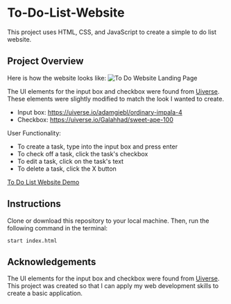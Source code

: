 # To-Do-List-Website
This project uses HTML, CSS, and JavaScript to create a simple to do list website. 

## Project Overview
Here is how the website looks like:
![To Do Website Landing Page](https://github.com/user-attachments/assets/e1316bf6-5942-4bc9-8a08-fe6eb2cdff7c)


The UI elements for the input box and checkbox were found from [Uiverse](https://uiverse.io/). These elements were slightly modified to match the look I wanted to create.
* Input box: https://uiverse.io/adamgiebl/ordinary-impala-4
* Checkbox: https://uiverse.io/Galahhad/sweet-ape-100

User Functionality:
* To create a task, type into the input box and press enter 
* To check off a task, click the task's checkbox
* To edit a task, click on the task's text
* To delete a task, click the X button

[To Do List Website Demo](https://github.com/user-attachments/assets/8031c89e-e04d-47a3-b949-560e74578ed4)

## Instructions
Clone or download this repository to your local machine. Then, run the following command in the terminal:
```
start index.html
```

## Acknowledgements
The UI elements for the input box and checkbox were found from [Uiverse](https://uiverse.io/). This project was created so that I can apply my web development skills to create a basic application.
